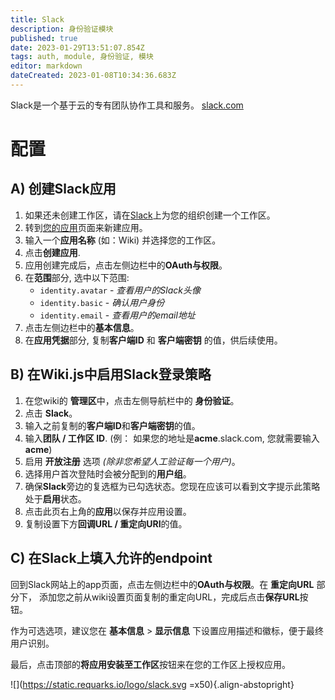 ```yaml
---
title: Slack
description: 身份验证模块
published: true
date: 2023-01-29T13:51:07.854Z
tags: auth, module, 身份验证, 模块
editor: markdown
dateCreated: 2023-01-08T10:34:36.683Z
---
```


Slack是一个基于云的专有团队协作工具和服务。
[slack.com](https://slack.com)

# 配置

## A) 创建Slack应用

1. 如果还未创建工作区，请在[Slack](https://slack.com/)上为您的组织创建一个工作区。
1. 转到[您的应用](https://api.slack.com/apps?new_app=1)页面来新建应用。
1. 输入一个**应用名称** (如：Wiki) 并选择您的工作区。
1. 点击**创建应用**.
1. 应用创建完成后，点击左侧边栏中的**OAuth与权限**。
1. 在**范围**部分, 选中以下范围:
	- `identity.avatar` - *查看用户的Slack头像*
  	- `identity.basic` - *确认用户身份*
  	- `identity.email` - *查看用户的email地址*
1. 点击左侧边栏中的**基本信息**。
1. 在**应用凭据**部分, 复制**客户端ID** 和 **客户端密钥** 的值，供后续使用。

## B) 在Wiki.js中启用Slack登录策略

1. 在您wiki的 **管理区**中，点击左侧导航栏中的 **身份验证**。
1. 点击 **Slack**。
1. 输入之前复制的**客户端ID**和**客户端密钥**的值。
1. 输入**团队 / 工作区 ID**. (例： 如果您的地址是**acme**.slack.com, 您就需要输入**acme**)
1. 启用 **开放注册** 选项 *(除非您希望人工验证每一个用户)*。
1. 选择用户首次登陆时会被分配到的**用户组**。
1. 确保**Slack**旁边的复选框为已勾选状态。您现在应该可以看到文字提示此策略处于**启用**状态。
1. 点击此页右上角的**应用**以保存并应用设置。
1. 复制设置下方**回调URL / 重定向URI**的值。

## C) 在Slack上填入允许的endpoint

回到Slack网站上的app页面，点击左侧边栏中的**OAuth与权限**。在 **重定向URL** 部分下， 添加您之前从wiki设置页面复制的重定向URL，完成后点击**保存URL**按钮。

作为可选选项，建议您在 **基本信息** > **显示信息** 下设置应用描述和徽标，便于最终用户识别。

最后，点击顶部的**将应用安装至工作区**按钮来在您的工作区上授权应用。

![](https://static.requarks.io/logo/slack.svg =x50){.align-abstopright}
  